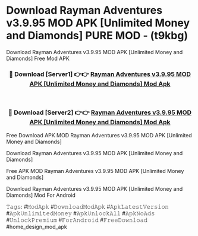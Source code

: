 # Download Rayman Adventures v3.9.95 MOD APK [Unlimited Money and Diamonds] PURE MOD - (t9kbg)
Download Rayman Adventures v3.9.95 MOD APK [Unlimited Money and Diamonds] Free Mod APK

<div align="center">
<h3>🔴 Download [Server1] 👉👉 <a href="https://apk-comot.site?title=Rayman_Adventures_v3.9.95_MOD_APK_[Unlimited_Money_and_Diamonds]">Rayman Adventures v3.9.95 MOD APK [Unlimited Money and Diamonds] Mod Apk</a></h3><br>

<h3>🔴 Download [Server2] 👉👉 <a href="https://apk-comot.site?title=Rayman_Adventures_v3.9.95_MOD_APK_[Unlimited_Money_and_Diamonds]">Rayman Adventures v3.9.95 MOD APK [Unlimited Money and Diamonds] Mod Apk</a></h3>
</div>


Free Download APK MOD Rayman Adventures v3.9.95 MOD APK [Unlimited Money and Diamonds]

Download Rayman Adventures v3.9.95 MOD APK [Unlimited Money and Diamonds] 

Free APK MOD Rayman Adventures v3.9.95 MOD APK [Unlimited Money and Diamonds] 

Download Rayman Adventures v3.9.95 MOD APK [Unlimited Money and Diamonds] Mod For Android

𝚃𝚊𝚐𝚜: #𝙼𝚘𝚍𝙰𝚙𝚔 #𝙳𝚘𝚠𝚗𝚕𝚘𝚊𝚍𝙼𝚘𝚍𝙰𝚙𝚔 #𝙰𝚙𝚔𝙻𝚊𝚝𝚎𝚜𝚝𝚅𝚎𝚛𝚜𝚒𝚘𝚗 #𝙰𝚙𝚔𝚄𝚗𝚕𝚒𝚖𝚒𝚝𝚎𝚍𝙼𝚘𝚗𝚎𝚢 #𝙰𝚙𝚔𝚄𝚗𝚕𝚘𝚌𝚔𝙰𝚕𝚕 #𝙰𝚙𝚔𝙽𝚘𝙰𝚍𝚜 #𝚄𝚗𝚕𝚘𝚌𝚔𝙿𝚛𝚎𝚖𝚒𝚞𝚖 #𝙵𝚘𝚛𝙰𝚗𝚍𝚛𝚘𝚒𝚍 #𝙵𝚛𝚎𝚎𝙳𝚘𝚠𝚗𝚕𝚘𝚊𝚍 #home_design_mod_apk